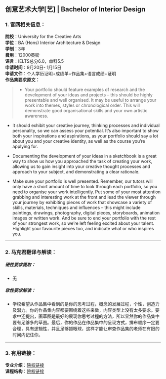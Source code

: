 ## 创意艺术大学[艺] | Bachelor of Interior Design


### 1. 官网相关信息：

**院校**：University for the Creative Arts   
**学位**：BA (Hons) Interior Architecture & Design   
**学制**：3年  
**费用**：12000英镑  
**语言**：IELTS总分6.0，单科5.5      
**申请时间**：9月20日- 1月15日   
**申请文件**：个人学历证明+成绩单+作品集+语言成绩+证明  
**作品集要求原文：**   

> -	Your portfolio should feature examples of research and the development of your ideas and projects – this should be highly presentable and well organised. It may be useful to arrange your work into themes, styles or chronological order. This will demonstrate good organisational skills and your own artistic awareness.
> 
- It should exhibit your creative journey, thinking processes and individual personality, so we can assess your potential. It’s also important to show both your inspirations and aspirations, as your portfolio should say a lot about you and your creative identity, as well as the course you’re applying for.
>
- Documenting the development of your ideas in a sketchbook is a great way to show us how you approached the task of creating your work, allowing us to gain insight into your creative thought processes and approach to your subject, and demonstrating a clear rationale.
>
- Make sure your portfolio is well presented. Remember, our tutors will only have a short amount of time to look through each portfolio, so you need to organise your work intelligently. Put some of your most attention grabbing and interesting work at the front and lead the viewer through your journey by exhibiting pieces of work that showcase a variety of skills, materials, techniques and influences – this might include paintings, drawings, photography, digital pieces, storyboards, animation images or written work. And be sure to end your portfolio with the rest of your strongest work, so we’re left feeling excited about your talent. Highlight your favourite pieces too, and indicate what or who inspires you.







---


### 2. 马克君翻译与解读：

##### 硬性要求提取：
- 无


##### 软性要求解读：
- 学校希望从作品集中看到的是你的思考过程，概念的发展过程，个性，创造力及潜力。你的作品集内容都要围绕着这些来做，内容类型上没有太多要求。要求中还提出，画草图是最好的展现你思考过程的方法，所以显然你的作品集中要有足够多的草图。最后，你的作品在作品集中的呈现方式，排布顺序一定要合理，具有逻辑性，并且足够抓眼球，这样才能让审查作品集的老师在有限的时间内记住你。


---


### 3. 有用链接：

**专业介绍**：[院校链接](https://www.uca.ac.uk/study/courses/ba-interior-architecture-design-farnham/)  
**课程结构**：[院校链接](https://www.uca.ac.uk/study/courses/ba-interior-architecture-design-farnham/) 